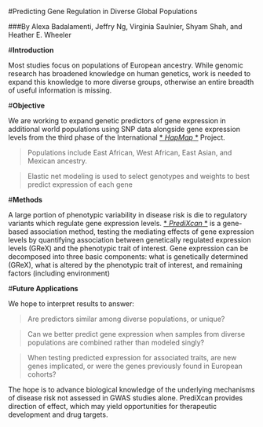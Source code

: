 #Predicting Gene Regulation in Diverse Global Populations

###By Alexa Badalamenti, Jeffry Ng, Virginia Saulnier, Shyam Shah, and Heather E. Wheeler

#**Introduction**

  Most studies focus on populations of European ancestry. While genomic research has broadened knowledge on human genetics, work is needed to expand this knowledge to more diverse groups, otherwise an entire breadth of useful information is missing.
  
#**Objective**

  We are working to expand genetic predictors of gene expression in additional world populations using SNP data alongside gene expression levels from the third phase of the International [* *HapMap* *](http://hapmap.ncbi.nlm.nih.gov/index.html.en)  Project.
  
>Populations include East African, West African, East Asian, and Mexican ancestry.
  
>Elastic net modeling is used to select genotypes and weights to best predict expression of each gene

#**Methods**

  A large portion of phenotypic variability in disease risk is die to regulatory variants which regulate gene expression levels. [* *PrediXcan* *](http://www.nature.com/ng/journal/v47/n9/full/ng.3367.html) is a gene-based association method, testing the mediating effects of gene expression levels by quantifying association between genetically regulated expression levels (GReX) and the phenotypic trait of interest. Gene expression can be decomposed into three basic components: what is genetically determined (GReX), what is altered by the phenotypic trait of interest, and remaining factors (including environment)

#**Future Applications**

  We hope to interpret results to answer:
  
> Are predictors similar among diverse populations, or unique?
  
> Can we better predict gene expression when samples from diverse populations are combined rather than modeled singly?

>When testing predicted expression for associated traits, are new genes implicated, or were the genes previously found in European cohorts?
  
  The hope is to advance biological knowledge of the underlying mechanisms of disease risk not assessed in GWAS studies alone. PrediXcan provides direction of effect, which may yield opportunities for therapeutic development and drug targets.
